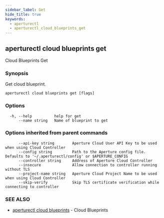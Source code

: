 ```yaml
---
sidebar_label: Get
hide_title: true
keywords:
  - aperturectl
  - aperturectl_cloud_blueprints_get
---
```


<!-- markdownlint-disable -->

## aperturectl cloud blueprints get

Cloud Blueprints Get

### Synopsis

Get cloud blueprint.

```
aperturectl cloud blueprints get [flags]
```

### Options

```
  -h, --help          help for get
      --name string   Name of blueprint to get
```

### Options inherited from parent commands

```
      --api-key string        Aperture Cloud User API Key to be used when using Cloud Controller
      --config string         Path to the Aperture config file. Defaults to '~/.aperturectl/config' or $APERTURE_CONFIG
      --controller string     Address of Aperture Cloud Controller
      --insecure              Allow connection to controller running without TLS
      --project-name string   Aperture Cloud Project Name to be used when using Cloud Controller
      --skip-verify           Skip TLS certificate verification while connecting to controller
```

### SEE ALSO

- [aperturectl cloud blueprints](/reference/aperturectl/cloud/blueprints/blueprints.md) - Cloud Blueprints

